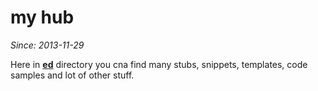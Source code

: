 my hub
==

*Since: 2013-11-29*

Here in **[ed](https://github.com/cn007b/my/tree/master/ed)** directory you cna find many stubs, snippets, templates, code samples and lot of other stuff.
